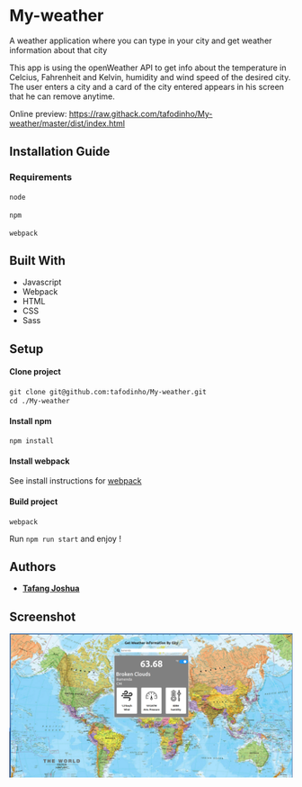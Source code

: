 # My-weather
A weather application where you can type in your city and get weather information about that city

This app is using the openWeather API to get info about the temperature in Celcius, Fahrenheit and Kelvin, humidity and wind speed of the desired city. The user enters a city and a card of the city entered appears in his screen that he can remove anytime.

Online preview: https://raw.githack.com/tafodinho/My-weather/master/dist/index.html

## Installation Guide
### Requirements
```
node 

npm 

webpack 

```
## Built With
 
 * Javascript
 * Webpack
 * HTML
 * CSS
 * Sass
 
## Setup
#### Clone project
```
git clone git@github.com:tafodinho/My-weather.git
cd ./My-weather
```
#### Install npm
```
npm install
```
#### Install webpack
  See install instructions for [webpack](https://webpack.js.org/guides/installation/)
#### Build project
```
webpack
```
Run `npm run start` and enjoy !

## Authors

* **[Tafang Joshua](https://github.com/tafodinho)**

## Screenshot

![screenshot](https://github.com/tafodinho/My-weather/blob/master/assets/images/Screenshot%20from%202019-11-09%2007-08-32.png)
